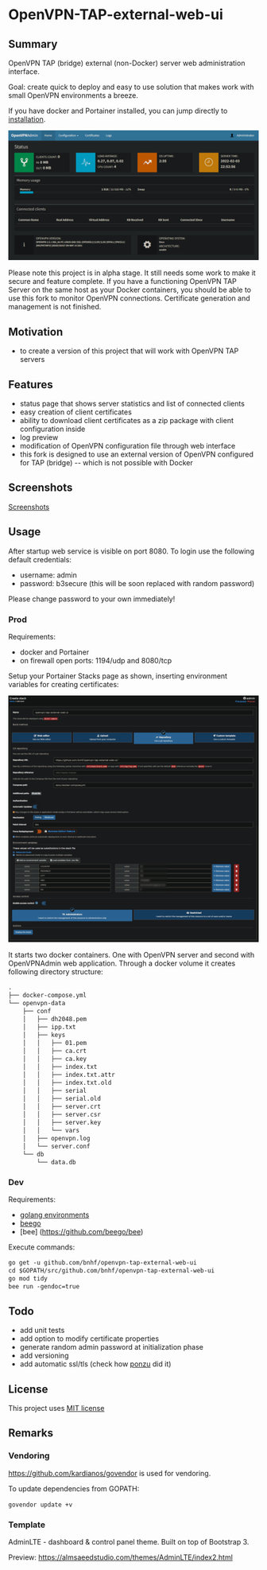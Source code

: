 # OpenVPN-TAP-external-web-ui

## Summary
OpenVPN TAP (bridge) external (non-Docker) server web administration interface.

Goal: create quick to deploy and easy to use solution that makes work with small OpenVPN environments a breeze.

If you have docker and Portainer installed, you can jump directly to [installation](#Prod).

![Status page](docs/images/screenshot-brix-pc2_8080-2022.02.03-16_09_24.png?raw=true)

Please note this project is in alpha stage. It still needs some work to make it secure and feature complete.
If you have a functioning OpenVPN TAP Server on the same host as your Docker containers, you should be able
to use this fork to monitor OpenVPN connections. Certificate generation and management is not finished.

## Motivation

* to create a version of this project that will work with OpenVPN TAP servers

## Features

* status page that shows server statistics and list of connected clients
* easy creation of client certificates
* ability to download client certificates as a zip package with client configuration inside
* log preview
* modification of OpenVPN configuration file through web interface
* this fork is designed to use an external version of OpenVPN configured for TAP (bridge) -- which is not possible with Docker

## Screenshots

[Screenshots](docs/screenshots.md)

## Usage

After startup web service is visible on port 8080. To login use the following default credentials:

* username: admin
* password: b3secure (this will be soon replaced with random password)

Please change password to your own immediately!

### Prod

Requirements:
* docker and Portainer
* on firewall open ports: 1194/udp and 8080/tcp

Setup your Portainer Stacks page as shown, inserting environment variables for creating certificates:

![Status page](docs/images/screenshot-brix-pc2_9443-2022.02.03-15_35_24.png?raw=true)


It starts two docker containers. One with OpenVPN server and second with OpenVPNAdmin web application. Through a docker volume it creates following directory structure:


    .
    ├── docker-compose.yml
    └── openvpn-data
        ├── conf
        │   ├── dh2048.pem
        │   ├── ipp.txt
        │   ├── keys
        │   │   ├── 01.pem
        │   │   ├── ca.crt
        │   │   ├── ca.key
        │   │   ├── index.txt
        │   │   ├── index.txt.attr
        │   │   ├── index.txt.old
        │   │   ├── serial
        │   │   ├── serial.old
        │   │   ├── server.crt
        │   │   ├── server.csr
        │   │   ├── server.key
        │   │   └── vars
        │   ├── openvpn.log
        │   └── server.conf
        └── db
            └── data.db



### Dev

Requirements:
* [golang environments](https://www.digitalocean.com/community/tutorial_series/how-to-code-in-go)
* [beego](https://beego.vip/)
* [bee] (https://github.com/beego/bee)

Execute commands:

    go get -u github.com/bnhf/openvpn-tap-external-web-ui
    cd $GOPATH/src/github.com/bnhf/openvpn-tap-external-web-ui
    go mod tidy
    bee run -gendoc=true

## Todo

* add unit tests
* add option to modify certificate properties
* generate random admin password at initialization phase
* add versioning
* add automatic ssl/tls (check how [ponzu](https://github.com/ponzu-cms/ponzu) did it)


## License

This project uses [MIT license](LICENSE)

## Remarks

### Vendoring
https://github.com/kardianos/govendor is used for vendoring.

To update dependencies from GOPATH:

`govendor update +v`

### Template
AdminLTE - dashboard & control panel theme. Built on top of Bootstrap 3.

Preview: https://almsaeedstudio.com/themes/AdminLTE/index2.html

